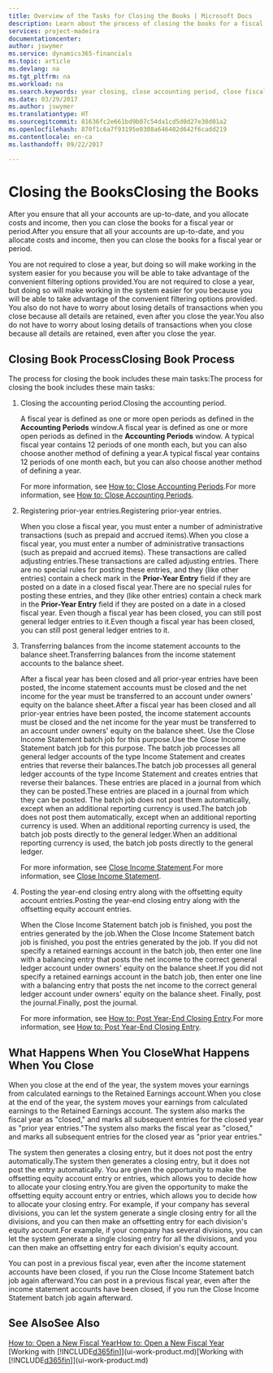 ```yaml
---
title: Overview of the Tasks for Closing the Books | Microsoft Docs
description: Learn about the process of closing the books for a fiscal year or period, and what happens after you close at the end of a year.
services: project-madeira
documentationcenter: 
author: jswymer
ms.service: dynamics365-financials
ms.topic: article
ms.devlang: na
ms.tgt_pltfrm: na
ms.workload: na
ms.search.keywords: year closing, close accounting period, close fiscal year, bank account detailed trial balance
ms.date: 03/29/2017
ms.author: jswymer
ms.translationtype: HT
ms.sourcegitcommit: 81636fc2e661bd9b07c54da1cd5d0d27e30d01a2
ms.openlocfilehash: 870f1c6a7f93195e0308a646402d642f6cadd219
ms.contentlocale: en-ca
ms.lasthandoff: 09/22/2017

---
```

# <a name="closing-the-books"></a><span data-ttu-id="cb85f-103">Closing the Books</span><span class="sxs-lookup"><span data-stu-id="cb85f-103">Closing the Books</span></span>
<span data-ttu-id="cb85f-104">After you ensure that all your accounts are up-to-date, and you allocate costs and income, then you can close the books for a fiscal year or period.</span><span class="sxs-lookup"><span data-stu-id="cb85f-104">After you ensure that all your accounts are up-to-date, and you allocate costs and income, then you can close the books for a fiscal year or period.</span></span>

<span data-ttu-id="cb85f-105">You are not required to close a year, but doing so will make working in the system easier for you because you will be able to take advantage of the convenient filtering options provided.</span><span class="sxs-lookup"><span data-stu-id="cb85f-105">You are not required to close a year, but doing so will make working in the system easier for you because you will be able to take advantage of the convenient filtering options provided.</span></span> <span data-ttu-id="cb85f-106">You also do not have to worry about losing details of transactions when you close because all details are retained, even after you close the year.</span><span class="sxs-lookup"><span data-stu-id="cb85f-106">You also do not have to worry about losing details of transactions when you close because all details are retained, even after you close the year.</span></span>

## <a name="closing-book-process"></a><span data-ttu-id="cb85f-107">Closing Book Process</span><span class="sxs-lookup"><span data-stu-id="cb85f-107">Closing Book Process</span></span>
<span data-ttu-id="cb85f-108">The process for closing the book includes these main tasks:</span><span class="sxs-lookup"><span data-stu-id="cb85f-108">The process for closing the book includes these main tasks:</span></span>

1. <span data-ttu-id="cb85f-109">Closing the accounting period.</span><span class="sxs-lookup"><span data-stu-id="cb85f-109">Closing the accounting period.</span></span>

    <span data-ttu-id="cb85f-110">A fiscal year is defined as one or more open periods as defined in the **Accounting Periods** window.</span><span class="sxs-lookup"><span data-stu-id="cb85f-110">A fiscal year is defined as one or more open periods as defined in the **Accounting Periods** window.</span></span> <span data-ttu-id="cb85f-111">A typical fiscal year contains 12 periods of one month each, but you can also choose another method of defining a year.</span><span class="sxs-lookup"><span data-stu-id="cb85f-111">A typical fiscal year contains 12 periods of one month each, but you can also choose another method of defining a year.</span></span>

    <span data-ttu-id="cb85f-112">For more information, see [How to: Close Accounting Periods](year-close-account-periods.md).</span><span class="sxs-lookup"><span data-stu-id="cb85f-112">For more information, see [How to: Close Accounting Periods](year-close-account-periods.md).</span></span>
2. <span data-ttu-id="cb85f-113">Registering prior-year entries.</span><span class="sxs-lookup"><span data-stu-id="cb85f-113">Registering prior-year entries.</span></span>

    <span data-ttu-id="cb85f-114">When you close a fiscal year, you must enter a number of administrative transactions (such as prepaid and accrued items).</span><span class="sxs-lookup"><span data-stu-id="cb85f-114">When you close a fiscal year, you must enter a number of administrative transactions (such as prepaid and accrued items).</span></span> <span data-ttu-id="cb85f-115">These transactions are called adjusting entries.</span><span class="sxs-lookup"><span data-stu-id="cb85f-115">These transactions are called adjusting entries.</span></span> <span data-ttu-id="cb85f-116">There are no special rules for posting these entries, and they (like other entries) contain a check mark in the **Prior-Year Entry** field if they are posted on a date in a closed fiscal year.</span><span class="sxs-lookup"><span data-stu-id="cb85f-116">There are no special rules for posting these entries, and they (like other entries) contain a check mark in the **Prior-Year Entry** field if they are posted on a date in a closed fiscal year.</span></span> <span data-ttu-id="cb85f-117">Even though a fiscal year has been closed, you can still post general ledger entries to it.</span><span class="sxs-lookup"><span data-stu-id="cb85f-117">Even though a fiscal year has been closed, you can still post general ledger entries to it.</span></span>
3. <span data-ttu-id="cb85f-118">Transferring balances from the income statement accounts to the balance sheet.</span><span class="sxs-lookup"><span data-stu-id="cb85f-118">Transferring balances from the income statement accounts to the balance sheet.</span></span>

    <span data-ttu-id="cb85f-119">After a fiscal year has been closed and all prior-year entries have been posted, the income statement accounts must be closed and the net income for the year must be transferred to an account under owners' equity on the balance sheet.</span><span class="sxs-lookup"><span data-stu-id="cb85f-119">After a fiscal year has been closed and all prior-year entries have been posted, the income statement accounts must be closed and the net income for the year must be transferred to an account under owners' equity on the balance sheet.</span></span> <span data-ttu-id="cb85f-120">Use the Close Income Statement batch job for this purpose.</span><span class="sxs-lookup"><span data-stu-id="cb85f-120">Use the Close Income Statement batch job for this purpose.</span></span> <span data-ttu-id="cb85f-121">The batch job processes all general ledger accounts of the type Income Statement and creates entries that reverse their balances.</span><span class="sxs-lookup"><span data-stu-id="cb85f-121">The batch job processes all general ledger accounts of the type Income Statement and creates entries that reverse their balances.</span></span> <span data-ttu-id="cb85f-122">These entries are placed in a journal from which they can be posted.</span><span class="sxs-lookup"><span data-stu-id="cb85f-122">These entries are placed in a journal from which they can be posted.</span></span> <span data-ttu-id="cb85f-123">The batch job does not post them automatically, except when an additional reporting currency is used.</span><span class="sxs-lookup"><span data-stu-id="cb85f-123">The batch job does not post them automatically, except when an additional reporting currency is used.</span></span> <span data-ttu-id="cb85f-124">When an additional reporting currency is used, the batch job posts directly to the general ledger.</span><span class="sxs-lookup"><span data-stu-id="cb85f-124">When an additional reporting currency is used, the batch job posts directly to the general ledger.</span></span>

    <span data-ttu-id="cb85f-125">For more information, see [Close Income Statement](year-close-income-statement.md).</span><span class="sxs-lookup"><span data-stu-id="cb85f-125">For more information, see [Close Income Statement](year-close-income-statement.md).</span></span>
4. <span data-ttu-id="cb85f-126">Posting the year-end closing entry along with the offsetting equity account entries.</span><span class="sxs-lookup"><span data-stu-id="cb85f-126">Posting the year-end closing entry along with the offsetting equity account entries.</span></span>

    <span data-ttu-id="cb85f-127">When the Close Income Statement batch job is finished, you post the entries generated by the job.</span><span class="sxs-lookup"><span data-stu-id="cb85f-127">When the Close Income Statement batch job is finished, you post the entries generated by the job.</span></span> <span data-ttu-id="cb85f-128">If you did not specify a retained earnings account in the batch job, then enter one line with a balancing entry that posts the net income to the correct general ledger account under owners' equity on the balance sheet.</span><span class="sxs-lookup"><span data-stu-id="cb85f-128">If you did not specify a retained earnings account in the batch job, then enter one line with a balancing entry that posts the net income to the correct general ledger account under owners' equity on the balance sheet.</span></span> <span data-ttu-id="cb85f-129">Finally, post the journal.</span><span class="sxs-lookup"><span data-stu-id="cb85f-129">Finally, post the journal.</span></span>

    <span data-ttu-id="cb85f-130">For more information, see [How to: Post Year-End Closing Entry](year-how-post-year-end-close-entry.md).</span><span class="sxs-lookup"><span data-stu-id="cb85f-130">For more information, see [How to: Post Year-End Closing Entry](year-how-post-year-end-close-entry.md).</span></span>

## <a name="what-happens-when-you-close"></a><span data-ttu-id="cb85f-131">What Happens When You Close</span><span class="sxs-lookup"><span data-stu-id="cb85f-131">What Happens When You Close</span></span>
<span data-ttu-id="cb85f-132">When you close at the end of the year, the system moves your earnings from calculated earnings to the Retained Earnings account.</span><span class="sxs-lookup"><span data-stu-id="cb85f-132">When you close at the end of the year, the system moves your earnings from calculated earnings to the Retained Earnings account.</span></span> <span data-ttu-id="cb85f-133">The system also marks the fiscal year as "closed," and marks all subsequent entries for the closed year as "prior year entries."</span><span class="sxs-lookup"><span data-stu-id="cb85f-133">The system also marks the fiscal year as "closed," and marks all subsequent entries for the closed year as "prior year entries."</span></span>

<span data-ttu-id="cb85f-134">The system then generates a closing entry, but it does not post the entry automatically.</span><span class="sxs-lookup"><span data-stu-id="cb85f-134">The system then generates a closing entry, but it does not post the entry automatically.</span></span> <span data-ttu-id="cb85f-135">You are given the opportunity to make the offsetting equity account entry or entries, which allows you to decide how to allocate your closing entry.</span><span class="sxs-lookup"><span data-stu-id="cb85f-135">You are given the opportunity to make the offsetting equity account entry or entries, which allows you to decide how to allocate your closing entry.</span></span> <span data-ttu-id="cb85f-136">For example, if your company has several divisions, you can let the system generate a single closing entry for all the divisions, and you can then make an offsetting entry for each division's equity account.</span><span class="sxs-lookup"><span data-stu-id="cb85f-136">For example, if your company has several divisions, you can let the system generate a single closing entry for all the divisions, and you can then make an offsetting entry for each division's equity account.</span></span>

<span data-ttu-id="cb85f-137">You can post in a previous fiscal year, even after the income statement accounts have been closed, if you run the Close Income Statement batch job again afterward.</span><span class="sxs-lookup"><span data-stu-id="cb85f-137">You can post in a previous fiscal year, even after the income statement accounts have been closed, if you run the Close Income Statement batch job again afterward.</span></span>

## <a name="see-also"></a><span data-ttu-id="cb85f-138">See Also</span><span class="sxs-lookup"><span data-stu-id="cb85f-138">See Also</span></span>
[<span data-ttu-id="cb85f-139">How to: Open a New Fiscal Year</span><span class="sxs-lookup"><span data-stu-id="cb85f-139">How to: Open a New Fiscal Year</span></span>](finance-how-open-new-fiscal-year.md)  
<span data-ttu-id="cb85f-140">[Working with [!INCLUDE[d365fin](includes/d365fin_md.md)]](ui-work-product.md)</span><span class="sxs-lookup"><span data-stu-id="cb85f-140">[Working with [!INCLUDE[d365fin](includes/d365fin_md.md)]](ui-work-product.md)</span></span>

